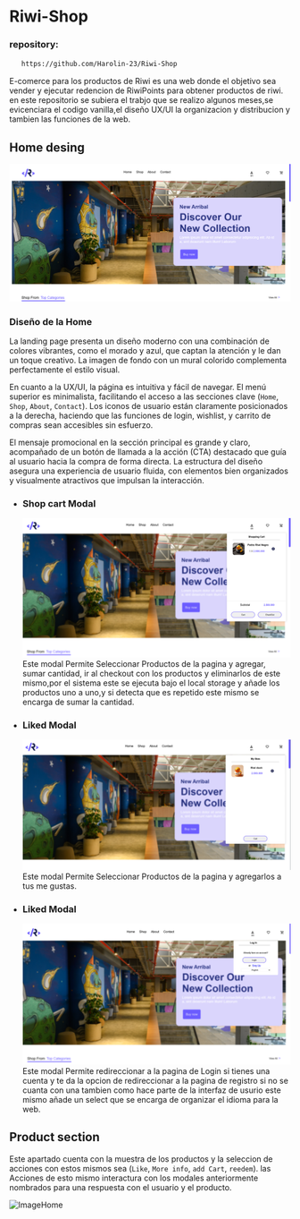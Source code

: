 # Riwi-Shop

### repository:
```bash
   https://github.com/Harolin-23/Riwi-Shop
  ```

E-comerce para los productos de Riwi es una web donde el objetivo sea vender y ejecutar redencion de RiwiPoints para obtener productos de riwi.
en este repositorio se subiera el trabjo que se realizo algunos meses,se evicenciara el codigo vanilla,el diseño UX/UI la organizacion y distribucion y tambien las funciones de la web.

## Home desing
![ImageHome](View/cap1.png)

### Diseño de la Home
La landing page presenta un diseño moderno con una combinación de colores vibrantes, como el morado y azul, que captan la atención y le dan un toque creativo. La imagen de fondo con un mural colorido complementa perfectamente el estilo visual.

En cuanto a la UX/UI, la página es intuitiva y fácil de navegar. El menú superior es minimalista, facilitando el acceso a las secciones clave (`Home`, `Shop`, `About`, `Contact`). Los iconos de usuario están claramente posicionados a la derecha, haciendo que las funciones de login, wishlist, y carrito de compras sean accesibles sin esfuerzo.

El mensaje promocional en la sección principal es grande y claro, acompañado de un botón de llamada a la acción (CTA) destacado que guía al usuario hacia la compra de forma directa. La estructura del diseño asegura una experiencia de usuario fluida, con elementos bien organizados y visualmente atractivos que impulsan la interacción.

- ### Shop cart Modal
    ![ImageHome](View/carModal.png)
    Este modal Permite Seleccionar Productos de la pagina y agregar, sumar cantidad, ir al checkout con los productos y eliminarlos de este mismo,por el sistema este se ejecuta bajo el local storage
  y añade los productos uno a uno,y si detecta que es repetido este mismo se encarga de sumar la cantidad.

 - ### Liked Modal
      ![ImageHome](View/likeModal.png)
       Este modal Permite Seleccionar Productos de la pagina y agregarlos a tus me gustas.

 - ### Liked Modal
      ![ImageHome](View/modalLogin.png)
       Este modal Permite redireccionar a la pagina de Login si tienes una cuenta y te da la opcion de redireccionar a la pagina de registro si no se cuanta con una
       tambien como hace parte de la interfaz de usurio este mismo añade un select que se encarga de organizar el idioma para la web.

## Product section
Este apartado cuenta con la muestra de los productos y la seleccion de acciones con estos mismos sea (`Like`, `More info`, `add Cart`, `reedem`).
las Acciones de esto mismo interactura con los modales anteriormente nombrados para una respuesta con el usuario y el producto.

![ImageHome](View/gifViwe.gif)


